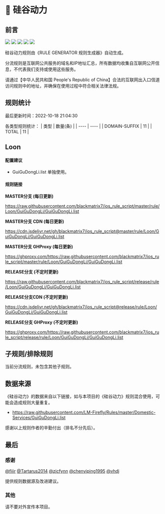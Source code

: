 # 🧸 硅谷动力

## 前言

![](https://shields.io/badge/-移除重复规则-ff69b4) ![](https://shields.io/badge/-DOMAIN与DOMAIN--SUFFIX合并-green) ![](https://shields.io/badge/-DOMAIN--SUFFIX间合并-critical) ![](https://shields.io/badge/-DOMAIN--SUFFIX与DOMAIN--KEYWORD合并-blue) ![](https://shields.io/badge/-IP--CIDR(6)合并-blueviolet) 

硅谷动力规则由《RULE GENERATOR 规则生成器》自动生成。

分流规则是互联网公共服务的域名和IP地址汇总，所有数据均收集自互联网公开信息，不代表我们支持或使用这些服务。

请通过【中华人民共和国 People's Republic of China】合法的互联网出入口信道访问规则中的地址，并确保在使用过程中符合相关法律法规。

## 规则统计

最后更新时间：2022-10-18 21:04:30

各类型规则统计：
| 类型 | 数量(条)  | 
| ---- | ----  |
| DOMAIN-SUFFIX | 11  | 
| TOTAL | 11  | 


## Loon 

#### 配置建议
- GuiGuDongLi.list 单独使用。

#### 规则链接
**MASTER分支 (每日更新)**

https://raw.githubusercontent.com/blackmatrix7/ios_rule_script/master/rule/Loon/GuiGuDongLi/GuiGuDongLi.list

**MASTER分支 CDN (每日更新)**

https://cdn.jsdelivr.net/gh/blackmatrix7/ios_rule_script@master/rule/Loon/GuiGuDongLi/GuiGuDongLi.list

**MASTER分支 GHProxy (每日更新)**

https://ghproxy.com/https://raw.githubusercontent.com/blackmatrix7/ios_rule_script/master/rule/Loon/GuiGuDongLi/GuiGuDongLi.list

**RELEASE分支 (不定时更新)**

https://raw.githubusercontent.com/blackmatrix7/ios_rule_script/release/rule/Loon/GuiGuDongLi/GuiGuDongLi.list

**RELEASE分支CDN (不定时更新)**

https://cdn.jsdelivr.net/gh/blackmatrix7/ios_rule_script@release/rule/Loon/GuiGuDongLi/GuiGuDongLi.list

**RELEASE分支 GHProxy (不定时更新)**

https://ghproxy.com/https://raw.githubusercontent.com/blackmatrix7/ios_rule_script/release/rule/Loon/GuiGuDongLi/GuiGuDongLi.list

## 子规则/排除规则


当前分流规则，未包含其他子规则。

## 数据来源

《硅谷动力》的数据来自以下链接，如与本项目的《硅谷动力》规则混合使用，可能会造成规则大量重复。

- https://raw.githubusercontent.com/LM-Firefly/Rules/master/Domestic-Services/GuiGuDongLi.list


感谢以上规则作者的辛勤付出（排名不分先后）。

## 最后

### 感谢

[@fiiir](https://github.com/fiiir) [@Tartarus2014](https://github.com/Tartarus2014) [@zjcfynn](https://github.com/zjcfynn) [@chenyiping1995](https://github.com/chenyiping1995) [@vhdj](https://github.com/vhdj)

提供规则数据源及改进建议。

### 其他

请不要对外宣传本项目。